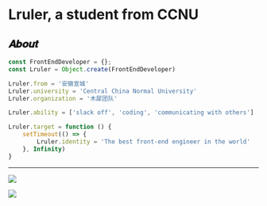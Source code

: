 # Lruler, a student from CCNU

## 𝑨𝒃𝒐𝒖𝒕

```js
const FrontEndDeveloper = {};
const Lruler = Object.create(FrontEndDeveloper)

Lruler.from = '安徽宣城'
Lruler.university = 'Central China Normal University'
Lruler.organization = '木犀团队'

Lruler.ability = ['slack off', 'coding', 'communicating with others']

Lruler.target = function () {
    setTimeout(() => {
        Lruler.identity = 'The best front-end engineer in the world'
    }, Infinity)
}
```

****

![](https://github-readme-stats.vercel.app/api?username=Lruler)

![](https://github-profile-trophy.vercel.app/?username=Lruler&rank=S,AAA,AA,A,B,C)
